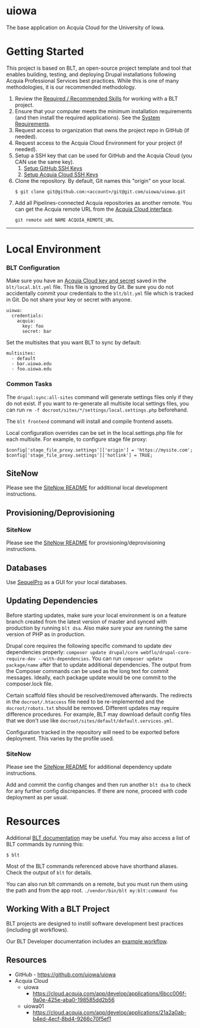 # uiowa
The base application on Acquia Cloud for the University of Iowa.

# Getting Started

This project is based on BLT, an open-source project template and tool that enables building, testing, and deploying Drupal installations following Acquia Professional Services best practices. While this is one of many methodologies, it is our recommended methodology.

1. Review the [Required / Recommended Skills](https://docs.acquia.com/blt/developer/skills/) for working with a BLT project.
2. Ensure that your computer meets the minimum installation requirements (and then install the required applications). See the [System Requirements](https://docs.acquia.com/blt/install/#general-requirements).
3. Request access to organization that owns the project repo in GitHub (if needed).
4. Request access to the Acquia Cloud Environment for your project (if needed).
5. Setup a SSH key that can be used for GitHub and the Acquia Cloud (you CAN use the same key).
    1. [Setup GitHub SSH Keys](https://help.github.com/articles/adding-a-new-ssh-key-to-your-github-account/)
    2. [Setup Acquia Cloud SSH Keys](https://docs.acquia.com/acquia-cloud/ssh/generate)
6. Clone the repository. By default, Git names this "origin" on your local.
    ```
    $ git clone git@github.com:<account>/git@git.com/uiowa/uiowa.git
    ```
7. Add all Pipelines-connected Acquia repositories as another remote. You can get the Acquia remote URL from the [Acquia Cloud interface](https://docs.acquia.com/acquia-cloud/develop/repository/git).
    ```
    git remote add NAME ACQUIA_REMOTE_URL
    ```
----
# Local Environment
### BLT Configuration
Make sure you have an [Acquia Cloud key and secret](https://docs.acquia.com/acquia-cloud/develop/api/auth/) saved in the `blt/local.blt.yml` file. This file is ignored by Git. Be sure you do not accidentally commit your credentials to the `blt/blt.yml` file which is tracked in Git. Do not share your key or secret with anyone.
```
uiowa:
  credentials:
    acquia:
      key: foo
      secret: bar
```

Set the multisites that you want BLT to sync by default:
```
multisites:
  - default
  - bar.uiowa.edu
  - foo.uiowa.edu
```

### Common Tasks
The `drupal:sync:all-sites` command will generate settings files only if they
do not exist. If you want to re-generate all multisite local settings files,
you can run `rm -f docroot/sites/*/settings/local.settings.php` beforehand.

The `blt frontend` command will install and compile frontend assets.

Local configuration overrides can be set in the local.settings.php file for
each multisite. For example, to configure stage file proxy:
```
$config['stage_file_proxy.settings']['origin'] = 'https://mysite.com';
$config['stage_file_proxy.settings']['hotlink'] = TRUE;
```

## SiteNow
Please see the [SiteNow README](docroot/profiles/custom/sitenow/README.md) for
additional local development instructions.

## Provisioning/Deprovisioning
### SiteNow
Please see the [SiteNow README](docroot/profiles/custom/sitenow/README.md) for
provisioning/deprovisioning instructions.

## Databases
Use [SequelPro](https://www.sequelpro.com/) as a GUI for your local databases.

## Updating Dependencies
Before starting updates, make sure your local environment is on a feature branch
created from the latest version of master and synced with production by running
`blt dsa`. Also make sure your are running the same version of PHP as in
production.

Drupal core requires the following specific command to update dev dependencies
properly: `composer update drupal/core webflo/drupal-core-require-dev --with-dependencies`.
You can run `composer update package/name` after that to update additional
dependencies. The output from the Composer commands can be used as the long text
for commit messages. Ideally, each package update would be one commit to the
composer.lock file.

Certain scaffold files should be resolved/removed afterwards. The redirects in
the `docroot/.htaccess` file need to be re-implemented and the `docroot/robots.txt`
should be removed. Different updates may require difference procedures. For
example, BLT may download default config files that we don't use like `docroot/sites/default/default.services.yml`.

Configuration tracked in the repository will need to be exported before deployment.
This varies by the profile used.

### SiteNow
Please see the [SiteNow README](docroot/profiles/custom/sitenow/README.md) for
additional dependency update instructions.

Add and commit the config changes and then run another `blt dsa` to check for
any further config discrepancies. If there are none, proceed with code
deployment as per usual.

# Resources

Additional [BLT documentation](https://docs.acquia.com/blt/) may be useful. You may also access a list of BLT commands by running this:
```
$ blt
```

Most of the BLT commands referenced above have shorthand aliases. Check the
output of `blt` for details.

You can also run blt commands on a remote, but you must run them using the path and from the app root. `./vendor/bin/blt my:blt:command foo`

## Working With a BLT Project

BLT projects are designed to instill software development best practices (including git workflows).

Our BLT Developer documentation includes an [example workflow](https://docs.acquia.com/blt/developer/dev-workflow/#workflow-example-local-development).

## Resources

* GitHub - https://github.com/uiowa/uiowa
* Acquia Cloud
  * uiowa
    * https://cloud.acquia.com/app/develop/applications/6bcc006f-9a0e-425e-aba0-198585dd2b56
  * uiowa01
    * https://cloud.acquia.com/app/develop/applications/21a2a0ab-b4ed-4ecf-8bd4-9266c70f5ef1
